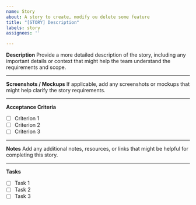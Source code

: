 ```yaml
---
name: Story
about: A story to create, modify ou delete some feature
title: "[STORY] Description"
labels: story
assignees: ''

---
```


**Description**
Provide a more detailed description of the story, including any important details or context that might help the team understand the requirements and scope.

---
**Screenshots / Mockups**
If applicable, add any screenshots or mockups that might help clarify the story requirements.

---
**Acceptance Criteria**
- [ ] Criterion 1
- [ ] Criterion 2
- [ ] Criterion 3

---
**Notes**
Add any additional notes, resources, or links that might be helpful for completing this story.

---
**Tasks**
- [ ] Task 1
- [ ] Task 2
- [ ] Task 3
